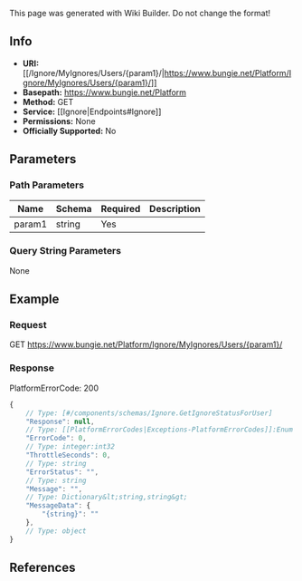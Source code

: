 <span class="wiki-builder">This page was generated with Wiki Builder. Do not change the format!</span>

## Info


* **URI:** [[/Ignore/MyIgnores/Users/{param1}/|https://www.bungie.net/Platform/Ignore/MyIgnores/Users/{param1}/]]
* **Basepath:** https://www.bungie.net/Platform
* **Method:** GET
* **Service:** [[Ignore|Endpoints#Ignore]]
* **Permissions:** None
* **Officially Supported:** No

## Parameters
### Path Parameters
Name | Schema | Required | Description
---- | ------ | -------- | -----------
param1 | string | Yes | 

### Query String Parameters
None

## Example
### Request
GET https://www.bungie.net/Platform/Ignore/MyIgnores/Users/{param1}/

### Response
PlatformErrorCode: 200
```javascript
{
    // Type: [#/components/schemas/Ignore.GetIgnoreStatusForUser]
    "Response": null,
    // Type: [[PlatformErrorCodes|Exceptions-PlatformErrorCodes]]:Enum
    "ErrorCode": 0,
    // Type: integer:int32
    "ThrottleSeconds": 0,
    // Type: string
    "ErrorStatus": "",
    // Type: string
    "Message": "",
    // Type: Dictionary&lt;string,string&gt;
    "MessageData": {
        "{string}": ""
    },
    // Type: object
}

```

## References
